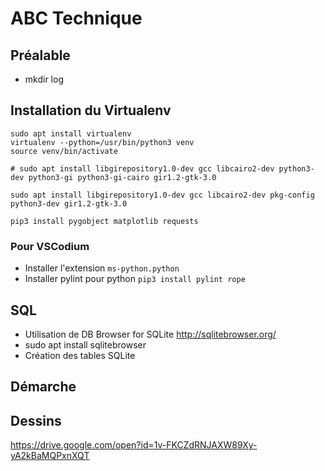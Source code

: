 # ABC Technique

## Préalable
- mkdir log

## Installation du Virtualenv
```shell
sudo apt install virtualenv
virtualenv --python=/usr/bin/python3 venv
source venv/bin/activate

# sudo apt install libgirepository1.0-dev gcc libcairo2-dev python3-dev python3-gi python3-gi-cairo gir1.2-gtk-3.0

sudo apt install libgirepository1.0-dev gcc libcairo2-dev pkg-config python3-dev gir1.2-gtk-3.0

pip3 install pygobject matplotlib requests

```
### Pour VSCodium
- Installer l'extension ```ms-python.python```
- Installer pylint pour python ```pip3 install pylint rope```

## SQL
- Utilisation de DB Browser for SQLite http://sqlitebrowser.org/
- sudo apt install sqlitebrowser
- Création des tables SQLite

## Démarche

## Dessins
https://drive.google.com/open?id=1v-FKCZdRNJAXW89Xy-yA2kBaMQPxnXQT

